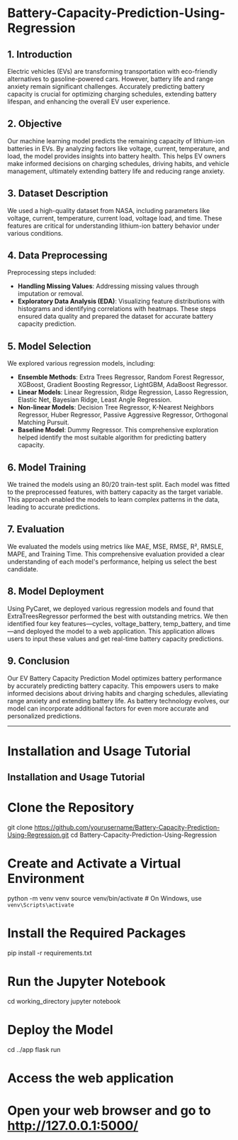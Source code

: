 # Battery-Capacity-Prediction-Using-Regression

## 1. Introduction
Electric vehicles (EVs) are transforming transportation with eco-friendly alternatives to gasoline-powered cars. However, battery life and range anxiety remain significant challenges. Accurately predicting battery capacity is crucial for optimizing charging schedules, extending battery lifespan, and enhancing the overall EV user experience.

## 2. Objective
Our machine learning model predicts the remaining capacity of lithium-ion batteries in EVs. By analyzing factors like voltage, current, temperature, and load, the model provides insights into battery health. This helps EV owners make informed decisions on charging schedules, driving habits, and vehicle management, ultimately extending battery life and reducing range anxiety.

## 3. Dataset Description
We used a high-quality dataset from NASA, including parameters like voltage, current, temperature, current load, voltage load, and time. These features are critical for understanding lithium-ion battery behavior under various conditions.

## 4. Data Preprocessing
Preprocessing steps included:
- **Handling Missing Values**: Addressing missing values through imputation or removal.
- **Exploratory Data Analysis (EDA)**: Visualizing feature distributions with histograms and identifying correlations with heatmaps.
These steps ensured data quality and prepared the dataset for accurate battery capacity prediction.

## 5. Model Selection
We explored various regression models, including:
- **Ensemble Methods**: Extra Trees Regressor, Random Forest Regressor, XGBoost, Gradient Boosting Regressor, LightGBM, AdaBoost Regressor.
- **Linear Models**: Linear Regression, Ridge Regression, Lasso Regression, Elastic Net, Bayesian Ridge, Least Angle Regression.
- **Non-linear Models**: Decision Tree Regressor, K-Nearest Neighbors Regressor, Huber Regressor, Passive Aggressive Regressor, Orthogonal Matching Pursuit.
- **Baseline Model**: Dummy Regressor.
This comprehensive exploration helped identify the most suitable algorithm for predicting battery capacity.

## 6. Model Training
We trained the models using an 80/20 train-test split. Each model was fitted to the preprocessed features, with battery capacity as the target variable. This approach enabled the models to learn complex patterns in the data, leading to accurate predictions.

## 7. Evaluation
We evaluated the models using metrics like MAE, MSE, RMSE, R², RMSLE, MAPE, and Training Time. This comprehensive evaluation provided a clear understanding of each model's performance, helping us select the best candidate.

## 8. Model Deployment
Using PyCaret, we deployed various regression models and found that ExtraTreesRegressor performed the best with outstanding metrics. We then identified four key features—cycles, voltage_battery, temp_battery, and time—and deployed the model to a web application. This application allows users to input these values and get real-time battery capacity predictions.

## 9. Conclusion
Our EV Battery Capacity Prediction Model optimizes battery performance by accurately predicting battery capacity. This empowers users to make informed decisions about driving habits and charging schedules, alleviating range anxiety and extending battery life. As battery technology evolves, our model can incorporate additional factors for even more accurate and personalized predictions.

---

# Installation and Usage Tutorial

## Installation and Usage Tutorial

# Clone the Repository
git clone https://github.com/yourusername/Battery-Capacity-Prediction-Using-Regression.git
cd Battery-Capacity-Prediction-Using-Regression

# Create and Activate a Virtual Environment
python -m venv venv
source venv/bin/activate  # On Windows, use `venv\Scripts\activate`

# Install the Required Packages
pip install -r requirements.txt

# Run the Jupyter Notebook
cd working_directory
jupyter notebook

# Deploy the Model
cd ../app
flask run

# Access the web application
# Open your web browser and go to http://127.0.0.1:5000/
